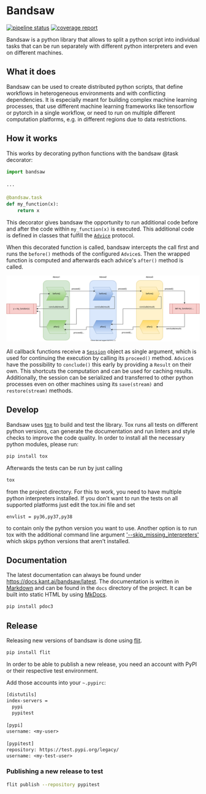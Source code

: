 # Bandsaw

 [![pipeline status](https://gitlab.com/kantai/bandsaw/badges/mainline/pipeline.svg)](https://gitlab.com/kantai/bandsaw/-/commits/mainline)
 [![coverage report](https://gitlab.com/kantai/bandsaw/badges/mainline/coverage.svg)](https://gitlab.com/kantai/bandsaw/-/commits/mainline)

Bandsaw is a python library that allows to split a python script into individual tasks
that can be run separately with different python interpreters and even on different
machines.

## What it does

Bandsaw can be used to create distributed python scripts, that define workflows in
heterogeneous environments and with conflicting dependencies. It is especially meant
for  building complex machine learning processes, that use different machine learning
frameworks like tensorflow or pytorch in a single workflow, or need to run on multiple
different computation platforms, e.g. in different regions due to data restrictions.

## How it works

This works by decorating python functions with the bandsaw @task decorator:

```python
import bandsaw

...

@bandsaw.task
def my_function(x):
    return x

```

This decorator gives bandsaw the opportunity to run additional code before and after the
code within `my_function(x)` is executed. This additional code is defined in 
classes that fulfill the [`Advice`](bandsaw/advice.py) protocol.

When this decorated function is called, bandsaw intercepts the call first and runs the 
`before()` methods of the configured `Advice`s. Then the wrapped function is computed
and afterwards each advice's `after()` method is called.

![Diagram of an advised call](docs/Session.svg)

All callback functions receive a [`Session`](bandsaw/session.py) object as single
argument, which is used for continuing the execution by calling its `proceed()` method.
`Advice`s have the possibility to `conclude()` this early by providing a `Result` on
their own. This shortcuts the computation and can be used for caching results.
Additionally, the session can be serialized and transferred to other python
processes even on other machines using its `save(stream)` and `restore(stream)`
methods.


## Develop

Bandsaw uses [tox](https://tox.wiki/en/latest/index.html) to build and test the library. 
Tox runs all tests on different python versions, can generate the documentation and run
linters and style checks to improve the code quality.
In order to install all the necessary python modules, please run:

```bash
pip install tox
```

Afterwards the tests can be run by just calling

```bash
tox
```

from the project directory. For this to work, you need to have multiple python
interpreters installed. If you don't want to run the tests on all supported platforms
just edit the tox.ini file and set
```
envlist = py36,py37,py38
```
to contain only the python version you want to use. Another option is to run tox with
the additional command line argument
['--skip_missing_interpreters'](https://tox.wiki/en/latest/config.html#conf-skip_missing_interpreters)
which skips python versions that aren't installed.


## Documentation

The latest documentation can always be found under https://docs.kant.ai/bandsaw/latest.
The documentation is written in [Markdown](https://daringfireball.net/projects/markdown/)
and can be found in the `docs` directory of the project. It can be built into static
HTML by using [MkDocs](https://www.mkdocs.org/).


```bash
pip install pdoc3
```


## Release

Releasing new versions of bandsaw is done using [flit](https://flit.readthedocs.io/en/latest/).

```bash
pip install flit
```

In order to be able to publish a new release, you need an account with PyPI or their
respective test environment.

Add those accounts into your `~.pypirc`:
```
[distutils]
index-servers =
  pypi
  pypitest

[pypi]
username: <my-user> 

[pypitest]
repository: https://test.pypi.org/legacy/
username: <my-test-user>
```


### Publishing a new release to test

```bash
flit publish --repository pypitest
```
